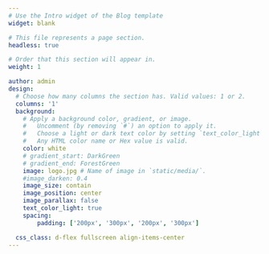 ```yaml
---
# Use the Intro widget of the Blog template
widget: blank

# This file represents a page section.
headless: true

# Order that this section will appear in.
weight: 1

author: admin
design:
  # Choose how many columns the section has. Valid values: 1 or 2.
  columns: '1'
  background:
    # Apply a background color, gradient, or image.
    #   Uncomment (by removing `#`) an option to apply it.
    #   Choose a light or dark text color by setting `text_color_light`.
    #   Any HTML color name or Hex value is valid.
    color: white
    # gradient_start: DarkGreen
    # gradient_end: ForestGreen
    image: logo.jpg # Name of image in `static/media/`.
    #image_darken: 0.4
    image_size: contain
    image_position: center
    image_parallax: false
    text_color_light: true
    spacing:
        padding: ['200px', '300px', '200px', '300px']

  css_class: d-flex fullscreen align-items-center
---
```


